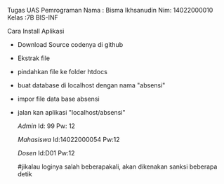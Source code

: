 Tugas UAS Pemrograman
Nama : Bisma Ikhsanudin
Nim: 14022000010
Kelas :7B BIS-INF

Cara Install Aplikasi
- Download Source codenya di github
- Ekstrak file
- pindahkan file ke folder htdocs
- buat database di localhost dengan nama "absensi"
- impor file data base absensi
- jalan kan aplikasi "localhost/absensi"

  *Admin*
  Id: 99  Pw: 12
  
  *Mahasiswa*
  Id:14022000054  Pw:12

  *Dosen*
  Id:D01  Pw:12
  
  #jikalau loginya salah beberapakali, akan dikenakan sanksi beberapa detik
